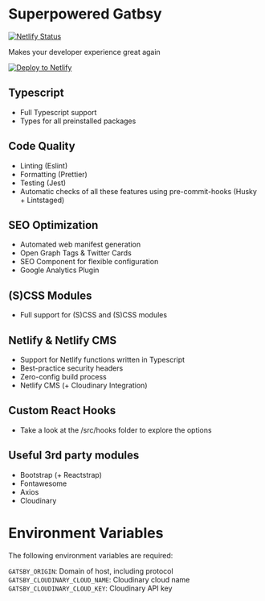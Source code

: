 # Superpowered Gatbsy

[![Netlify Status](https://api.netlify.com/api/v1/badges/456b9175-04a9-462f-bfba-a6f973283cf1/deploy-status)](https://app.netlify.com/sites/supercharged-gatsby/deploys)

Makes your developer experience great again

<a href="https://app.netlify.com/start/deploy?repository=https://github.com/danlutz/supercharged-gatsby&amp;stack=cms"><img src="https://www.netlify.com/img/deploy/button.svg" alt="Deploy to Netlify"></a>

## Typescript

- Full Typescript support
- Types for all preinstalled packages

## Code Quality

- Linting (Eslint)
- Formatting (Prettier)
- Testing (Jest)
- Automatic checks of all these features using pre-commit-hooks (Husky + Lintstaged)

## SEO Optimization

- Automated web manifest generation
- Open Graph Tags & Twitter Cards
- SEO Component for flexible configuration
- Google Analytics Plugin

## (S)CSS Modules

- Full support for (S)CSS and (S)CSS modules

## Netlify & Netlify CMS

- Support for Netlify functions written in Typescript
- Best-practice security headers
- Zero-config build process
- Netlify CMS (+ Cloudinary Integration)

## Custom React Hooks

- Take a look at the /src/hooks folder to explore the options

## Useful 3rd party modules

- Bootstrap (+ Reactstrap)
- Fontawesome
- Axios
- Cloudinary

# Environment Variables

The following environment variables are required:

`GATSBY_ORIGIN`: Domain of host, including protocol
`GATSBY_CLOUDINARY_CLOUD_NAME`: Cloudinary cloud name
`GATSBY_CLOUDINARY_CLOUD_KEY`: Cloudinary API key
